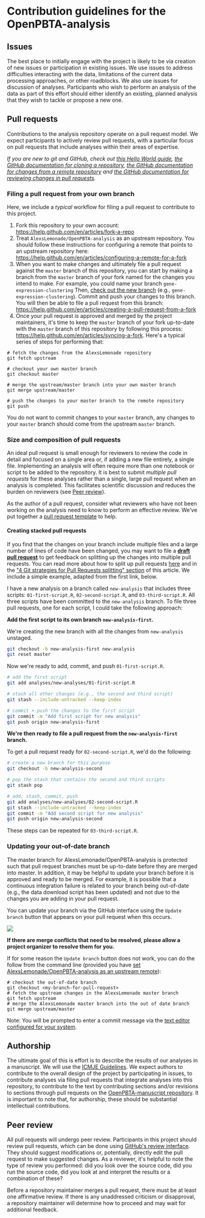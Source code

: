 # Contribution guidelines for the OpenPBTA-analysis

## Issues

The best place to initially engage with the project is likely to be via creation of new issues or participation in existing issues.
We use issues to address difficulties interacting with the data, limitations of the current data processing approaches, or other roadblocks.
We also use issues for discussion of analyses.
Participants who wish to perform an analysis of the data as part of this effort should either identify an existing, planned analysis that they wish to tackle or propose a new one.

## Pull requests

Contributions to the analysis repository operate on a pull request model.
We expect participants to actively review pull requests, with a particular focus on pull requests that include analyses within their areas of expertise.

_If you are new to git and GitHub, check out [this Hello World guide](https://guides.github.com/activities/hello-world/), [the GitHub documentation for cloning a repository](https://help.github.com/en/articles/cloning-a-repository), [the GitHub documentation for changes from a remote repository](https://help.github.com/en/articles/getting-changes-from-a-remote-repository) and [the GitHub documentation for reviewing changes in pull requests](https://help.github.com/en/articles/reviewing-changes-in-pull-requests)._

### Filing a pull request from your own branch

Here, we include a _typical_ workflow for filing a pull request to contribute to this project.

1. Fork this repository to your own account: https://help.github.com/en/articles/fork-a-repo
2. Treat `AlexsLemonade/OpenPBTA-analysis` as an upstream repository. 
You should follow these instructions for configuring a remote that points to an upstream repository here: https://help.github.com/en/articles/configuring-a-remote-for-a-fork
3. When you want to make changes and ultimately file a pull request against the `master` branch of this repository, you can start by making a branch from the `master` branch of your fork named for the changes you intend to make. 
For example, you could name your branch `gene-expression-clustering` 
Then, [check out the new branch](https://gist.github.com/markSci5/5916003) (e.g., `gene-expression-clustering`).
Commit and push your changes to this branch. 
You will then be able to file a pull request from this branch: https://help.github.com/en/articles/creating-a-pull-request-from-a-fork
4. Once your pull request is approved and merged by the project maintainers, it's time to keep the `master` branch of your fork up-to-date with the `master` branch of this repository by following this process: https://help.github.com/en/articles/syncing-a-fork.
Here's a typical series of steps for performing that:

```
# fetch the changes from the AlexsLemonade repository
git fetch upstream

# checkout your own master branch
git checkout master

# merge the upstream/master branch into your own master branch
git merge upstream/master

# push the changes to your master branch to the remote repository
git push
```

You do not want to commit changes to your `master` branch, any changes to your `master` branch should come from the upstream `master` branch.

### Size and composition of pull requests

An ideal pull request is small enough for reviewers to review the code in detail and focused on a single area or, if adding a new file entirely, a single file.
Implementing an analysis will often require more than one notebook or script to be added to the repository.
It is best to submit _multiple pull requests_ for these analyses rather than a single, large pull request when an analysis is completed.
This facilitates scientific discussion and reduces the burden on reviewers (see [Peer review](#peer-review)).

As the author of a pull request, consider what reviewers who have not been working on the analysis need to know to perform an effective review. 
We've put together a [pull request template](https://github.com/AlexsLemonade/OpenPBTA-analysis/blob/master/.github/PULL_REQUEST_TEMPLATE.md) to help.

#### Creating stacked pull requests

If you find that the changes on your branch include multiple files and a large number of lines of code have been changed, you may want to file a [**draft pull request**](https://help.github.com/en/articles/about-pull-requests#draft-pull-requests) to get feedback on splitting up the changes into multiple pull requests.
You can read more about how to split up pull requests [here](https://graysonkoonce.com/stacked-pull-requests-keeping-github-diffs-small/) and in the ["4 Git strategies for Pull Requests splitting" section](https://www.thedroidsonroids.com/blog/splitting-pull-request#4-git-strategies-for-pull-requests-splitting) of this article.
We include a simple example, adapted from the first link, below.

I have a new analysis on a branch called `new-analysis` that includes three scripts: `01-first-script.R`, `02-second-script.R`, and `03-third-script.R`.
All three scripts have been committed to the `new-analysis` branch.
To file three pull requests, one for each script, I could take the following approach:

**Add the first script to its own branch `new-analysis-first`.**

We're creating the new branch with all the changes from `new-analysis` unstaged.

```sh
git checkout -b new-analysis-first new-analysis
git reset master
```

Now we're ready to add, commit, and push `01-first-script.R`.

```sh
# add the first script
git add analyses/new-analyses/01-first-script.R

# stash all other changes (e.g., the second and third script)
git stash --include-untracked --keep-index

# commit + push the changes to the first script
git commit -m "Add first script for new analysis"
git push origin new-analysis-first
```

**We're then ready to file a pull request from the `new-analysis-first` branch.**

To get a pull request ready for `02-second-script.R`, we'd do the following:

```sh
# create a new branch for this purpose
git checkout -b new-analysis-second

# pop the stash that contains the second and third scripts
git stash pop

# add, stash, commit, push
git add analyses/new-analyses/02-second-script.R
git stash --include-untracked --keep-index
git commit -m "Add second script for new analysis"
git push origin new-analysis-second
```

These steps can be repeated for `03-third-script.R`.

### Updating your out-of-date branch

The master branch for AlexsLemonade/OpenPBTA-analysis is protected such that pull request branches must be up-to-date before they are merged into master.
In addition, it may be helpful to update your branch before it is approved and ready to be merged. 
For example, it is possible that a continuous integration failure is related to your branch being out-of-date (e.g., the data download script has been updated) and not due to the changes you are adding in your pull request.

You can update your branch via the GitHub interface using the `Update branch` button that appears on your pull request when this occurs. 

![](https://user-images.githubusercontent.com/6311784/38159810-cd0f73b8-34b0-11e8-928c-0ffad49b10f6.png)

**If there are merge conflicts that need to be resolved, please allow a project organizer to resolve them for you.**

If for some reason the `Update branch` button does not work, you can do the follow from the command line (provided you have [set AlexsLemonade/OpenPBTA-analysis as an upstream remote](https://help.github.com/en/github/collaborating-with-issues-and-pull-requests/configuring-a-remote-for-a-fork)):

```
# checkout the out-of-date branch
git checkout <my-branch-for-pull-request>
# fetch the upstream changes in the AlexsLemonade master branch
git fetch upstream
# merge the AlexsLemonade master branch into the out of date branch
git merge upstream/master
```

Note: You will be prompted to enter a commit message via the [text editor configured for your system](https://help.github.com/en/github/using-git/associating-text-editors-with-git).

## Authorship

The ultimate goal of this is effort is to describe the results of our analyses in a manuscript.
We will use the [ICMJE Guidelines](http://www.icmje.org/recommendations/browse/roles-and-responsibilities/defining-the-role-of-authors-and-contributors.html).
We expect authors to contribute to the overall design of the project by participating in issues, to contribute analyses via filing pull requests that integrate analyses into this repository, to contribute to the text by contributing sections and/or revisions to sections through pull requests on the [OpenPBTA-manuscript repository](https://github.com/AlexsLemonade/OpenPBTA-manuscript/).
It is important to note that, for authorship, these should be substantial intellectual contributions.

## Peer review

All pull requests will undergo peer review.
Participants in this project should review pull requests, which can be done using [GitHub's review interface](https://help.github.com/articles/about-pull-request-reviews/ "GitHub: about pull request reviews").
They should suggest modifications or, potentially, directly edit the pull request to make suggested changes.
As a reviewer, it's helpful to note the type of review you performed: did you look over the source code, did you run the source code, did you look at and interpret the results or a combination of these?

Before a repository maintainer merges a pull request, there must be at least one affirmative review.
If there is any unaddressed criticism or disapproval, a repository maintainer will determine how to proceed and may wait for additional feedback.
